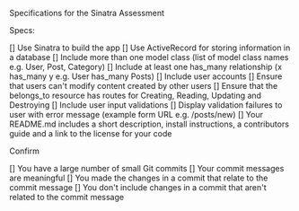 Specifications for the Sinatra Assessment

Specs:

 [] Use Sinatra to build the app
 [] Use ActiveRecord for storing information in a database
 [] Include more than one model class (list of model class names e.g. User, Post, Category)
 [] Include at least one has_many relationship (x has_many y e.g. User has_many Posts)
 [] Include user accounts
 [] Ensure that users can't modify content created by other users
 [] Ensure that the belongs_to resource has routes for Creating, Reading, Updating and Destroying
 [] Include user input validations
 [] Display validation failures to user with error message (example form URL e.g. /posts/new)
 [] Your README.md includes a short description, install instructions, a contributors guide and a link to the license for your code

Confirm

 [] You have a large number of small Git commits
 [] Your commit messages are meaningful
 [] You made the changes in a commit that relate to the commit message
 [] You don't include changes in a commit that aren't related to the commit message
